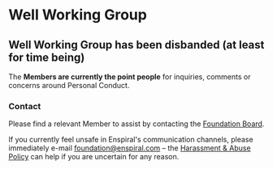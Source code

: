 # Well Working Group

## Well Working Group has been disbanded \(at least for time being\)

The **Members are currently the point people** for inquiries, comments or concerns around Personal Conduct. 

### Contact

Please find a relevant Member to assist by contacting the [Foundation Board](../foundation/board).

If you currently feel unsafe in Enspiral's communication channels, please immediately e-mail foundation@enspiral.com – the [Harassment & Abuse Policy](../agreements/harassment_and_abuse) can help if you are uncertain for any reason.

